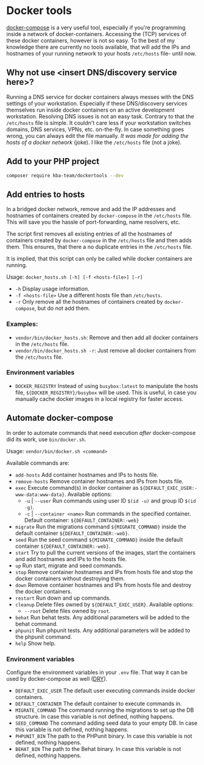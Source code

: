 # Docker tools

[docker-compose] is a very useful tool, especially if you're programming inside a network of docker-containers. Accessing the (TCP) services of these docker containers, however is not so easy. To the best of my knowledge there are currently no tools available, that will add the IPs and hostnames of your running network to your hosts `/etc/hosts` file- until now.

## Why not use <insert DNS/discovery service here>?

Running a DNS service for docker containers always messes with the DNS settings of your workstation. Especially if these DNS/discovery services themselves run inside docker containers on an active development workstation. Resolving DNS issues is not an easy task. Contrary to that the `/etc/hosts` file is simple. It couldn't care less if your workstation switches domains, DNS services, VPNs, etc. on-the-fly. In case something goes wrong, you can always edit the file manually. _It was made for adding the hosts of a docker network_ (joke). I like the `/etc/hosts` file (not a joke).

## Add to your PHP project

```bash
composer require kba-team/dockertools --dev
```

## Add entries to hosts

In a bridged docker network, remove and add the IP addresses and hostnames of containers created by `docker-compose` in the `/etc/hosts` file. This will save you the hassle of port-forwarding, name resolvers, etc.

The script first removes all existing entries of all the hostnames of containers created by `docker-compose` in the `/etc/hosts` file and then adds them. This ensures, that there a no duplicate entries in the `/etc/hosts` file.

It is implied, that this script can only be called while docker containers are running. 

Usage: `docker_hosts.sh [-h] [-f <hosts-file>] [-r]`

* `-h` Display usage information.
* `-f <hosts-file>` Use a different hosts file than `/etc/hosts`.
* `-r` Only remove all the hostnames of containers created by `docker-compose`, but do not add them.

### Examples:

* `vendor/bin/docker_hosts.sh`: Remove and then add all docker containers in the `/etc/hosts` file. 
* `vendor/bin/docker_hosts.sh -r`: Just remove all docker containers from the `/etc/hosts` file.

### Environment variables

* `DOCKER_REGISTRY` Instead of using `busybox:latest` to manipulate the hosts file, `${DOCKER_REGISTRY}/busybox` will be used. This is useful, in case you manually cache docker images in a local registry for faster access.

## Automate docker-compose

In order to automate commands that need execution _after_ docker-compose did its work, use `bin/docker.sh`.

Usage: `vendor/bin/docker.sh <command>`

Available commands are:

 * `add-hosts` Add container hostnames and IPs to hosts file.
 * `remove-hosts` Remove container hostnames and IPs from hosts file.
 * `exec` Execute command(s) in docker container as `${DEFAULT_EXEC_USER:-www-data:www-data}`. Available options:
   * `-u` | `--user` Run commands using user ID `$(id -u)` and group ID `$(id -g)`.
   * `-c` | `--container <name>` Run commands in the specified container. Default container: `${DEFAULT_CONTAINER:-web}`
 * `migrate` Run the migrations command `${MIGRATE_COMMAND}` inside the default container `${DEFAULT_CONTAINER:-web}`.
 * `seed` Run the seed command `${MIGRATE_COMMAND}` inside the default container `${DEFAULT_CONTAINER:-web}`.
 * `start` Try to pull the current versions of the images, start the containers and add hostnames and IPs to the hosts file.
 * `up` Run start, migrate and seed commands.
 * `stop` Remove container hostnames and IPs from hosts file and stop the docker containers without destroying them.
 * `down` Remove container hostnames and IPs from hosts file and destroy the docker containers.
 * `restart` Run down and up commands.
 * `cleanup` Delete files owned by `${DEFAULT_EXEC_USER}`. Available options:
   * `--root` Delete files owned by `root`.
 * `behat` Run behat tests. Any additional parameters will be added to the behat command.
 * `phpunit` Run phpunit tests. Any additional parameters will be added to the phpunit command.
 * `help` Show help.

### Environment variables

Configure the environment variables in your `.env` file. That way it can be used by docker-compose as well ([DRY]).

* `DEFAULT_EXEC_USER` The default user executing commands inside docker containers.
* `DEFAULT_CONTAINER` The default container to execute commands in.
* `MIGRATE_COMMAND` The command running the migrations to set up the DB structure. In case this variable is not defined, nothing happens.
* `SEED_COMMAND` The command adding seed data to your empty DB. In case this variable is not defined, nothing happens.
* `PHPUNIT_BIN` The path to the PHPunit binary. In case this variable is not defined, nothing happens.
* `BEHAT_BIN` The path to the Behat binary. In case this variable is not defined, nothing happens.

[docker-compose]:https://docs.docker.com/compose/
[DRY]: https://en.wikipedia.org/wiki/Don%27t_repeat_yourself
